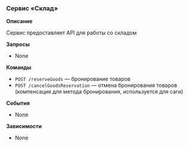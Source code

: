 ### Сервис «Склад»

**Описание**

Сервис предоставляет API для работы со складом

**Запросы**

- None

**Команды**

- `POST /reserveGoods` — бронирование товаров
- `POST /cancelGoodsReservation` — отмена бронирования товаров (компенсация для метода бронирования, используется для саги)

**События**

- None

**Зависимости**

- None